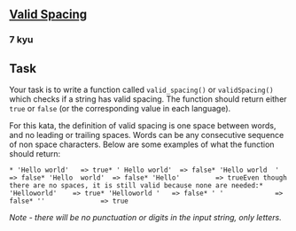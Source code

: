 <h2><a href=https://www.codewars.com/kata/5f77d62851f6bc0033616bd8/train/javascript target="_blank">Valid Spacing</a></h2><h3>7 kyu</h3><h2 id="task">Task</h2><p>Your task is to write a function called <code>valid_spacing()</code> or <code>validSpacing()</code>  which checks if a string has valid spacing. The function should return either <code>true</code> or <code>false</code> (or the corresponding value in each language).  </p><p>For this kata, the definition of valid spacing is one space between words, and no leading or trailing spaces. Words can be any consecutive sequence of non space characters. Below are some examples of what the function should return:</p><pre><code>* 'Hello world'   =&gt; true* ' Hello world'  =&gt; false* 'Hello world  ' =&gt; false* 'Hello  world'  =&gt; false* 'Hello'         =&gt; trueEven though there are no spaces, it is still valid because none are needed:* 'Helloworld'    =&gt; true* 'Helloworld '   =&gt; false* ' '             =&gt; false* ''              =&gt; true</code></pre><p><em>Note - there will be no punctuation or digits in the input string, only letters.</em></p>